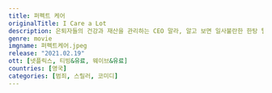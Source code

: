 ```yaml
---
title: 퍼펙트 케어
originalTitle: I Care a Lot
description: 은퇴자들의 건강과 재산을 관리하는 CEO 말라, 알고 보면 일사불란한 한탕 털이 기업이다. 사람을 요양원으로 집과 가구는 경매로 모든 것을 탈탈 터는 게 그들의 주업. 법꾸라지 그들은 치밀한 계획 하에 법의 테두리에서 한치도 벗어나지 않는다. 이렇게 완벽한 말라의 케어 비즈니스에 순진한 양 같은 다음 타겟이 잡히고 더욱 더 완벽한 케어 서비스를 계획하기 시작하는데...
genre: movie
imgname: 퍼펙트케어.jpeg
release: "2021.02.19"
ott: [넷플릭스, 티빙&유료, 웨이브&유료]
countries: [영국]
categories: [범죄, 스릴러, 코미디]
---
```

